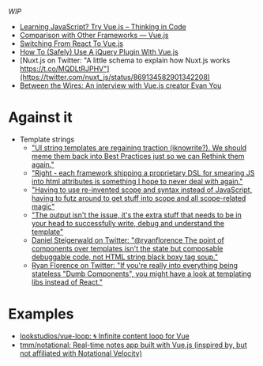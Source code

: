 _WIP_

- [Learning JavaScript? Try Vue.js – Thinking in Code](https://blog.madewithenvy.com/learning-javascript-try-vue-js-ad27c7b6687f)
- [Comparison with Other Frameworks — Vue.js](https://vuejs.org/v2/guide/comparison.html#React)
- [Switching From React To Vue.js](http://vuejsdevelopers.com/2017/05/28/switch-from-react-to-vue-js/)
- [How To (Safely) Use A jQuery Plugin With Vue.js](http://vuejsdevelopers.com/2017/05/20/vue-js-safely-jquery-plugin/)
- [Nuxt.js on Twitter: "A little schema to explain how Nuxt.js works https://t.co/MQDLtRJPHV"](https://twitter.com/nuxt_js/status/869134582901342208)
- [Between the Wires: An interview with Vue.js creator Evan You](https://medium.freecodecamp.com/between-the-wires-an-interview-with-vue-js-creator-evan-you-e383cbf57cc4)

# Against it
- Template strings
  - ["UI string templates are regaining traction (iknowrite?). We should meme them back into Best Practices just so we can Rethink them again."](https://twitter.com/jordwalke/status/869312543562452993)
  - ["Right - each framework shipping a proprietary DSL for smearing JS into html attributes is something I hope to never deal with again."](https://twitter.com/AdamRackis/status/869389964605362180)
  - ["Having to use re-invented scope and syntax instead of JavaScript, having to futz around to get stuff into scope and all scope-related magic"](https://twitter.com/jbscript/status/869397829407526912)
  - ["The output isn't the issue, it's the extra stuff that needs to be in your head to successfully write, debug and understand the template"](https://twitter.com/jbscript/status/869405002711785472)
  - [Daniel Steigerwald on Twitter: "@ryanflorence The point of components over templates isn't the state but composable debuggable code, not HTML string black boxy tag soup."](https://twitter.com/steida/status/746464098527944705)
  - [Ryan Florence on Twitter: "If you're really into everything being stateless "Dumb Components", you might have a look at templating libs instead of React."](https://twitter.com/ryanflorence/status/746399922723819520)

# Examples
- [lookstudios/vue-loop: 🌀 Infinite content loop for Vue](https://github.com/lookstudios/vue-loop)
- [tmm/notational: Real-time notes app built with Vue.js (inspired by, but not affiliated with Notational Velocity)](https://github.com/tmm/notational)
